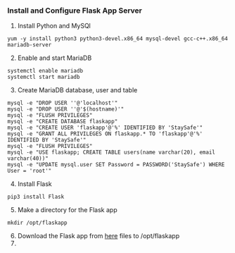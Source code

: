 ### Install and Configure Flask App Server

1) Install Python and MySQl
```
yum -y install python3 python3-devel.x86_64 mysql-devel gcc-c++.x86_64 mariadb-server
```
2) Enable and start MariaDB
```
systemctl enable mariadb
systemctl start mariadb
```
3) Create MariaDB database, user and table
```
mysql -e "DROP USER ''@'localhost'"
mysql -e "DROP USER ''@'$(hostname)'"
mysql -e "FLUSH PRIVILEGES"
mysql -e "CREATE DATABASE flaskapp"
mysql -e "CREATE USER 'flaskapp'@'%' IDENTIFIED BY 'StaySafe'"
mysql -e "GRANT ALL PRIVILEGES ON flaskapp.* TO 'flaskapp'@'%' IDENTIFIED BY 'StaySafe'"
mysql -e "FLUSH PRIVILEGES"
mysql -e "USE flaskapp; CREATE TABLE users(name varchar(20), email varchar(40))"
mysql -e "UPDATE mysql.user SET Password = PASSWORD('StaySafe') WHERE User = 'root'"
```
4) Install Flask
```
pip3 install Flask
```
5) Make a directory for the Flask app
```
mkdir /opt/flaskapp
```
6) Download the Flask app from [here](https://github.com/hadriane/scripts/tree/master/app/flask) files to /opt/flaskapp
6) 
